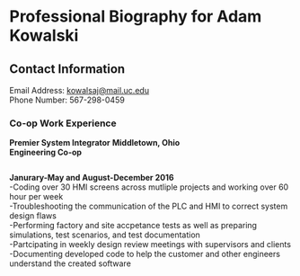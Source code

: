 # Professional Biography for Adam Kowalski
## Contact Information  
Email Address: kowalsaj@mail.uc.edu<br/>
Phone Number: 567-298-0459
### Co-op Work Experience
**Premier System Integrator**  **Middletown, Ohio**<br/>
**Engineering Co-op**<pre></pre>**Janurary-May and August-December 2016**<br/>
-Coding over 30 HMI screens across mutliple projects and working over 60 hour per week<br/>
-Troubleshooting the communication of the PLC and HMI to correct system design flaws<br/>
-Performing factory and site accpetance tests as well as preparing simulations, test scenarios, and test documentation<br/>
-Partcipating in weekly design review meetings with supervisors and clients<br/>
-Documenting developed code to help the customer and other engineers understand the created software<br/>

